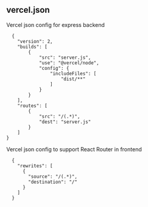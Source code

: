 ## vercel.json
Vercel json config for express backend 
```
  {
    "version": 2,
    "builds": [
        {
            "src": "server.js",
            "use": "@vercel/node",
            "config": {
                "includeFiles": [
                    "dist/**"
                ]
            }
        }
    ],
    "routes": [
        {
            "src": "/(.*)",
            "dest": "server.js"
        }
    ]
}
```

Vercel json config to support React Router in frontend

```
  {
    "rewrites": [
      {
        "source": "/(.*)",
        "destination": "/"
      }
    ]
  }
```
